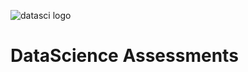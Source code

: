 ![datasci logo](https://cloud.githubusercontent.com/assets/3528783/7761699/f53ce15a-ffdd-11e4-85a0-07128735b855.png)
# DataScience Assessments
